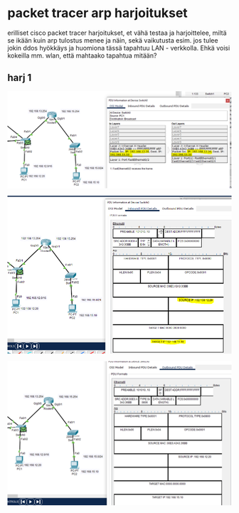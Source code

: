 # packet tracer arp harjoitukset

erilliset cisco packet tracer harjoitukset, et vähä testaa ja harjoittelee, miltä se ikään kuin arp tulostus menee ja näin, sekä vaikutusta esim. jos tulee jokin ddos hyökkäys ja huomiona tässä tapahtuu LAN - verkkolla. Ehkä voisi kokeilla mm. wlan, että mahtaako tapahtua mitään?

## harj 1

![Alt text](images/cisco_simu_arp-1.PNG)

![Alt text](images/cisco_simu_arp-2.PNG)

![Alt text](images/cisco_simu_arp-3.PNG)



